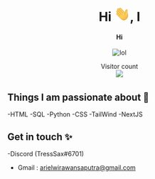 <div align="center">
<h1 align="center">Hi <img width="35" src="https://github.com/1999AZZAR/1999AZZAR/blob/main/resources/img/waving.gif">, I</h1>
<h4 align="center">Hi</h4>
</div>

<div align="center">
<img src="https://th.bing.com/th/id/R.c3309202d4db484b54ef0349c8844555?rik=%2fsN9EnI2g07GZw&riu=http%3a%2f%2fgifimage.net%2fwp-content%2fuploads%2f2017%2f09%2fanime-flustered-gif-1.gif&ehk=1w2d1p8LoQxzhCoS4pPI5Xd7Rme0Sq37MVeqeOrHjjs%3d&risl=&pid=ImgRaw&r=0" alt="lol">
 </div>

<p align="center"> 
  Visitor count<br>
  <img src="https://komarev.com/ghpvc/?username=your-github-TressSaxx&color=green" />
</p>

## Things I am passionate about :revolving_hearts:

-HTML
-SQL
-Python
-CSS
-TailWind
-NextJS

## Get in touch :sparkles: 

-Discord (TressSax#6701)
- Gmail : arielwirawansaputra@gmail.com
